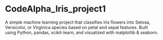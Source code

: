 # CodeAlpha_Iris_project1
A simple machine learning project that classifies Iris flowers into Setosa, Versicolor, or Virginica species based on petal and sepal features. Built using Python, pandas, scikit-learn, and visualized with matplotlib &amp; seaborn.
